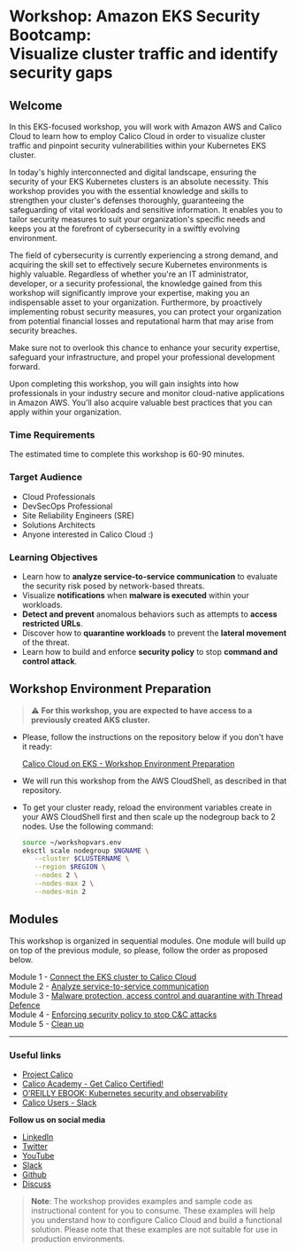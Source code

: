 # Workshop: Amazon EKS Security Bootcamp: </br> Visualize cluster traffic and identify security gaps

## Welcome

In this EKS-focused workshop, you will work with Amazon AWS and Calico Cloud to learn how to employ Calico Cloud in order to visualize cluster traffic and pinpoint security vulnerabilities within your Kubernetes EKS cluster.

In today's highly interconnected and digital landscape, ensuring the security of your EKS Kubernetes clusters is an absolute necessity. This workshop provides you with the essential knowledge and skills to strengthen your cluster's defenses thoroughly, guaranteeing the safeguarding of vital workloads and sensitive information. It enables you to tailor security measures to suit your organization's specific needs and keeps you at the forefront of cybersecurity in a swiftly evolving environment.

The field of cybersecurity is currently experiencing a strong demand, and acquiring the skill set to effectively secure Kubernetes environments is highly valuable. Regardless of whether you're an IT administrator, developer, or a security professional, the knowledge gained from this workshop will significantly improve your expertise, making you an indispensable asset to your organization. Furthermore, by proactively implementing robust security measures, you can protect your organization from potential financial losses and reputational harm that may arise from security breaches.

Make sure not to overlook this chance to enhance your security expertise, safeguard your infrastructure, and propel your professional development forward.

Upon completing this workshop, you will gain insights into how professionals in your industry secure and monitor cloud-native applications in Amazon AWS. You'll also acquire valuable best practices that you can apply within your organization.

### Time Requirements

The estimated time to complete this workshop is 60-90 minutes.

### Target Audience

- Cloud Professionals
- DevSecOps Professional
- Site Reliability Engineers (SRE)
- Solutions Architects
- Anyone interested in Calico Cloud :)

### Learning Objectives

- Learn how to **analyze service-to-service communication** to evaluate the security risk posed by network-based threats.
- Visualize **notifications** when **malware is executed** within your workloads.
- **Detect and prevent** anomalous behaviors such as attempts to **access restricted URLs**.
- Discover how to **quarantine workloads** to prevent the **lateral movement** of the threat.
- Learn how to build and enforce **security policy** to stop **command and control attack**.

## Workshop Environment Preparation

> :warning: **For this workshop, you are expected to have access to a previously created AKS cluster.**

- Please, follow the instructions on the repository below if you don't have it ready: 

  [Calico Cloud on EKS - Workshop Environment Preparation](https://github.com/tigera-solutions/eks-workshop-prep)

- We will run this workshop from the AWS CloudShell, as described in that repository.

- To get your cluster ready, reload the environment variables create in your AWS CloudShell first and then scale up the nodegroup back to 2 nodes. Use the following command:

  ```bash
  source ~/workshopvars.env
  eksctl scale nodegroup $NGNAME \
     --cluster $CLUSTERNAME \
     --region $REGION \
     --nodes 2 \
     --nodes-max 2 \
     --nodes-min 2
  ```

## Modules

This workshop is organized in sequential modules. One module will build up on top of the previous module, so please, follow the order as proposed below.

Module 1 - [Connect the EKS cluster to Calico Cloud](/mod/module-1-connect-calicocloud.md)  
Module 2 - [Analyze service-to-service communication](/mod/module-2-analyze-communications.md)  
Module 3 - [Malware protection, access control and quarantine with Thread Defence](/mod/module-3-threat-defense.md)  
Module 4 - [Enforcing security policy to stop C&C attacks](/mod/module-4-security-policies.md)  
Module 5 - [Clean up](/mod/module-5-clean-up.md)  

--- 

### Useful links

- [Project Calico](https://www.tigera.io/project-calico/)
- [Calico Academy - Get Calico Certified!](https://academy.tigera.io/)
- [O’REILLY EBOOK: Kubernetes security and observability](https://www.tigera.io/lp/kubernetes-security-and-observability-ebook)
- [Calico Users - Slack](https://slack.projectcalico.org/)

**Follow us on social media**

- [LinkedIn](https://www.linkedin.com/company/tigera/)
- [Twitter](https://twitter.com/tigeraio)
- [YouTube](https://www.youtube.com/channel/UC8uN3yhpeBeerGNwDiQbcgw/)
- [Slack](https://calicousers.slack.com/)
- [Github](https://github.com/tigera-solutions/)
- [Discuss](https://discuss.projectcalico.tigera.io/)

> **Note**: The workshop provides examples and sample code as instructional content for you to consume. These examples will help you understand how to configure Calico Cloud and build a functional solution. Please note that these examples are not suitable for use in production environments.